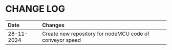 # CHANGE LOG 

| Date     | Changes                                                |
|:---------|:-------------------------------------------------------|
|28-11-2024| Create new repository for nodeMCU code of conveyor speed |